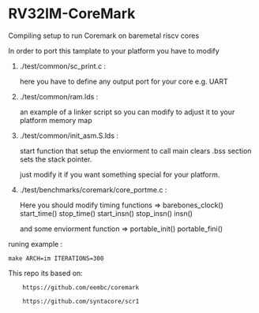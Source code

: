 # RV32IM-CoreMark
Compiling setup to run Coremark on baremetal riscv cores

In order to port this tamplate to your platform you have to modify

1) ./test/common/sc_print.c :

	here you have to define any output port for your core e.g. UART
	
2) ./test/common/ram.lds :

	an example of a linker script so you can modify to adjust it to your platform memory map
	
3) ./test/common/init_asm.S.lds :

	start function that setup the enviorment to call main clears .bss section sets the stack pointer.
	
	just modify it if you want something special for your platform.
	
4) ./test/benchmarks/coremark/core_portme.c :

	Here you should modify timing functions => barebones_clock() start_time() stop_time() start_insn() stop_insn() insn()
	
	and some enviorment function => portable_init() portable_fini()

runing example :

	make ARCH=im ITERATIONS=300


This repo its based on:

		https://github.com/eembc/coremark
		
		https://github.com/syntacore/scr1
